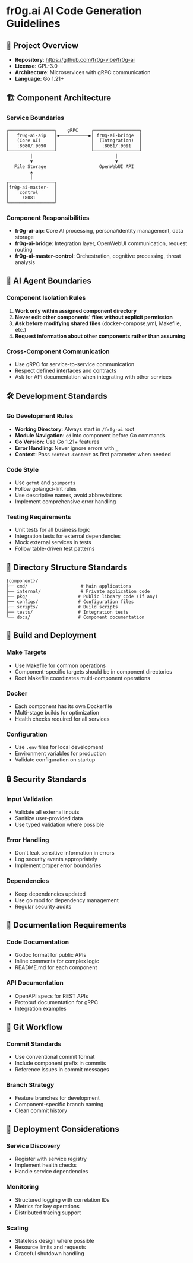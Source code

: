 # fr0g.ai AI Code Generation Guidelines

## 🎯 Project Overview
- **Repository**: https://github.com/fr0g-vibe/fr0g-ai
- **License**: GPL-3.0
- **Architecture**: Microservices with gRPC communication
- **Language**: Go 1.21+

## 🏗️ Component Architecture

### Service Boundaries
```
┌─────────────────┐    gRPC     ┌─────────────────┐
│   fr0g-ai-aip   │◄───────────►│ fr0g-ai-bridge  │
│   (Core AI)     │             │  (Integration)  │
│   :8080/:9090   │             │   :8081/:9091   │
└─────────────────┘             └─────────────────┘
         │                               │
         ▼                               ▼
   File Storage                    OpenWebUI API
         ▲
         │
┌─────────────────┐
│fr0g-ai-master-  │
│    control      │
│     :8081       │
└─────────────────┘
```

### Component Responsibilities
- **fr0g-ai-aip**: Core AI processing, persona/identity management, data storage
- **fr0g-ai-bridge**: Integration layer, OpenWebUI communication, request routing
- **fr0g-ai-master-control**: Orchestration, cognitive processing, threat analysis

## 🚨 AI Agent Boundaries

### Component Isolation Rules
1. **Work only within assigned component directory**
2. **Never edit other components' files without explicit permission**
3. **Ask before modifying shared files** (docker-compose.yml, Makefile, etc.)
4. **Request information about other components rather than assuming**

### Cross-Component Communication
- Use gRPC for service-to-service communication
- Respect defined interfaces and contracts
- Ask for API documentation when integrating with other services

## 🛠️ Development Standards

### Go Development Rules
- **Working Directory**: Always start in `/fr0g-ai` root
- **Module Navigation**: `cd` into component before Go commands
- **Go Version**: Use Go 1.21+ features
- **Error Handling**: Never ignore errors with `_`
- **Context**: Pass `context.Context` as first parameter when needed

### Code Style
- Use `gofmt` and `goimports`
- Follow golangci-lint rules
- Use descriptive names, avoid abbreviations
- Implement comprehensive error handling

### Testing Requirements
- Unit tests for all business logic
- Integration tests for external dependencies
- Mock external services in tests
- Follow table-driven test patterns

## 📁 Directory Structure Standards

```
{component}/
├── cmd/                    # Main applications
├── internal/               # Private application code
├── pkg/                   # Public library code (if any)
├── configs/               # Configuration files
├── scripts/               # Build scripts
├── tests/                 # Integration tests
└── docs/                  # Component documentation
```

## 🔧 Build and Deployment

### Make Targets
- Use Makefile for common operations
- Component-specific targets should be in component directories
- Root Makefile coordinates multi-component operations

### Docker
- Each component has its own Dockerfile
- Multi-stage builds for optimization
- Health checks required for all services

### Configuration
- Use `.env` files for local development
- Environment variables for production
- Validate configuration on startup

## 🔒 Security Standards

### Input Validation
- Validate all external inputs
- Sanitize user-provided data
- Use typed validation where possible

### Error Handling
- Don't leak sensitive information in errors
- Log security events appropriately
- Implement proper error boundaries

### Dependencies
- Keep dependencies updated
- Use go mod for dependency management
- Regular security audits

## 📝 Documentation Requirements

### Code Documentation
- Godoc format for public APIs
- Inline comments for complex logic
- README.md for each component

### API Documentation
- OpenAPI specs for REST APIs
- Protobuf documentation for gRPC
- Integration examples

## 🔄 Git Workflow

### Commit Standards
- Use conventional commit format
- Include component prefix in commits
- Reference issues in commit messages

### Branch Strategy
- Feature branches for development
- Component-specific branch naming
- Clean commit history

## 🚀 Deployment Considerations

### Service Discovery
- Register with service registry
- Implement health checks
- Handle service dependencies

### Monitoring
- Structured logging with correlation IDs
- Metrics for key operations
- Distributed tracing support

### Scaling
- Stateless design where possible
- Resource limits and requests
- Graceful shutdown handling
